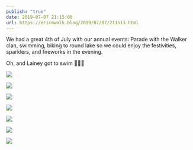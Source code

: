 ```yaml
---
publish: "true"
date: 2019-07-07 21:15:00
url: https://ericmwalk.blog/2019/07/07/211513.html
---
```


We had a great 4th of July with our annual events: Parade with the Walker clan, swimming, biking to round lake so we could enjoy the festivities, sparklers, and fireworks in the evening.

Oh, and Lainey got to swim 🏊‍♀️🐶

![](https://ericmwalk.blog/uploads/2022/bf88ac6aa8.jpg)

![](https://ericmwalk.blog/uploads/2022/ec65192d76.jpg)

![](https://ericmwalk.blog/uploads/2022/f1d98ede2c.jpg)

![](https://ericmwalk.blog/uploads/2022/a1d69e3f2d.jpg)

![](https://ericmwalk.blog/uploads/2022/a6862b9410.jpg)

![](https://ericmwalk.blog/uploads/2022/4f2656cd45.jpg)

![](https://ericmwalk.blog/uploads/2022/61352935ad.jpg)